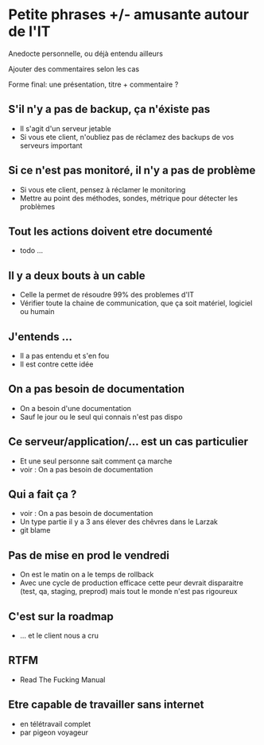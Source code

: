 # Petite phrases +/- amusante autour de l'IT

Anedocte personnelle, ou déjà entendu ailleurs

Ajouter des commentaires selon les cas

Forme final: une présentation, titre + commentaire ?

## S'il n'y a pas de backup, ça n'éxiste pas

* Il s'agit d'un serveur jetable
* Si vous ete client, n'oubliez pas de réclamez des backups de vos serveurs important

## Si ce n'est pas monitoré, il n'y a pas de problème

* Si vous ete client, pensez à réclamer le monitoring
* Mettre au point des méthodes, sondes, métrique pour détecter les problèmes

## Tout les actions doivent etre documenté

* todo ...

## Il y a deux bouts à un cable

* Celle la permet de résoudre 99% des problemes d'IT
* Vérifier toute la chaine de communication, que ça soit matériel, logiciel ou humain

## J'entends ...

* Il a pas entendu et s'en fou
* Il est contre cette idée

## On a pas besoin de documentation

* On a besoin d'une documentation
* Sauf le jour ou le seul qui connais n'est pas dispo

## Ce serveur/application/... est un cas particulier

* Et une seul personne sait comment ça marche
* voir : On a pas besoin de documentation

## Qui a fait ça ?

* voir : On a pas besoin de documentation
* Un type partie il y a 3 ans élever des chêvres dans le Larzak
* git blame

## Pas de mise en prod le vendredi

* On est le matin on a le temps de rollback
* Avec une cycle de production efficace cette peur devrait disparaitre (test, qa, staging, preprod) mais tout le monde n'est pas rigoureux

## C'est sur la roadmap

* ... et le client nous a cru

## RTFM

* Read The Fucking Manual

## Etre capable de travailler sans internet

* en télétravail complet
* par pigeon voyageur
